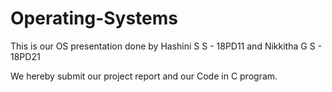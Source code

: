 # Operating-Systems
This is our OS presentation done by Hashini S S - 18PD11
                                and Nikkitha G S - 18PD21
                        
We hereby submit our project report and our Code in C program.

